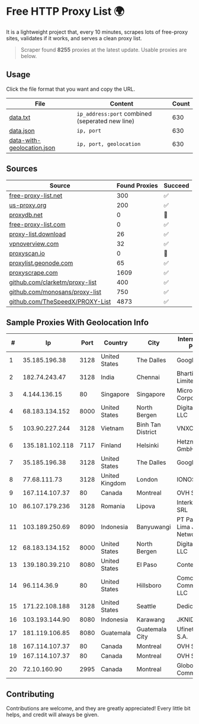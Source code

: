 
# Free HTTP Proxy List 🌍

It is a lightweight project that, every 10 minutes, scrapes lots of free-proxy sites, validates if it works, and serves a clean proxy list.


> Scraper found **8255** proxies at the latest update. Usable proxies are below.

## Usage

Click the file format that you want and copy the URL.


|File|Content|Count|
|----|-------|-----|
|[data.txt](https://raw.githubusercontent.com/themiralay/Proxy-List-World/master/data.txt)|`ip_address:port` combined (seperated new line)|630|
|[data.json](https://raw.githubusercontent.com/themiralay/Proxy-List-World/master/data.json)|`ip, port`|630|
|[data-with-geolocation.json](https://raw.githubusercontent.com/themiralay/Proxy-List-World/master/data-with-geolocation.json)|`ip, port, geolocation`|630|

## Sources

|Source|Found Proxies|Succeed|
|------|-------------|-------|
|[free-proxy-list.net](https://free-proxy-list.net)|300|✅|
|[us-proxy.org](https://www.us-proxy.org)|200|✅|
|[proxydb.net](http://proxydb.net)|0|🚫|
|[free-proxy-list.com](https://free-proxy-list.com/?page=&port=&type%5B%5D=http&type%5B%5D=https&up_time=0&search=Search)|0|✅|
|[proxy-list.download](https://www.proxy-list.download/HTTP)|26|✅|
|[vpnoverview.com](https://vpnoverview.com/privacy/anonymous-browsing/free-proxy-servers)|32|✅|
|[proxyscan.io](https://www.proxyscan.io)|0|🚫|
|[proxylist.geonode.com](https://proxylist.geonode.com/api/proxy-list?limit=300&page=1&sort_by=lastChecked&sort_type=desc&protocols=http,https)|65|✅|
|[proxyscrape.com](https://api.proxyscrape.com/v2/?request=displayproxies&protocol=http&timeout=10000&country=all&ssl=all&anonymity=all)|1609|✅|
|[github.com/clarketm/proxy-list](https://raw.githubusercontent.com/clarketm/proxy-list/master/proxy-list-raw.txt)|400|✅|
|[github.com/monosans/proxy-list](https://raw.githubusercontent.com/monosans/proxy-list/main/proxies/http.txt)|750|✅|
|[github.com/TheSpeedX/PROXY-List](https://raw.githubusercontent.com/TheSpeedX/PROXY-List/master/http.txt)|4873|✅|


## Sample Proxies With Geolocation Info

|#|Ip|Port|Country|City|Internet Service Provider|
|-|--|----|-------|----|-------------------------|
|1|35.185.196.38|3128|United States|The Dalles|Google LLC|
|2|182.74.243.47|3128|India|Chennai|Bharti Airtel Limited|
|3|4.144.136.15|80|Singapore|Singapore|Microsoft Corporation|
|4|68.183.134.152|8000|United States|North Bergen|DigitalOcean, LLC|
|5|103.90.227.244|3128|Vietnam|Binh Tan District|VNXCLOUD|
|6|135.181.102.118|7117|Finland|Helsinki|Hetzner Online GmbH|
|7|35.185.196.38|3128|United States|The Dalles|Google LLC|
|8|77.68.111.73|3128|United Kingdom|London|IONOS SE|
|9|167.114.107.37|80|Canada|Montreal|OVH SAS|
|10|86.107.179.236|3128|Romania|Lipova|Interkvm Host SRL|
|11|103.189.250.69|8090|Indonesia|Banyuwangi|PT Pandawa Lima Java Network|
|12|68.183.134.152|8000|United States|North Bergen|DigitalOcean, LLC|
|13|139.180.39.210|8080|United States|El Paso|Conterra|
|14|96.114.36.9|80|United States|Hillsboro|Comcast Cable Communications, LLC|
|15|171.22.108.188|3128|United States|Seattle|Dedicated.com|
|16|103.193.144.90|8080|Indonesia|Karawang|JKNID|
|17|181.119.106.85|8080|Guatemala|Guatemala City|Ufinet Panama S.A.|
|18|167.114.107.37|80|Canada|Montreal|OVH SAS|
|19|167.114.107.37|80|Canada|Montreal|OVH SAS|
|20|72.10.160.90|2995|Canada|Montreal|GloboTech Communications|



## Contributing

Contributions are welcome, and they are greatly appreciated! Every
little bit helps, and credit will always be given.

